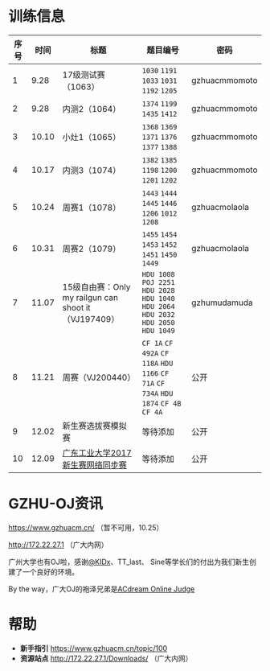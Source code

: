 # 训练信息

| 序号 | 时间 | 标题 | 题目编号 | 密码 |
| --- | --- | --- | --- | --- |
| 1 | 9.28 | 17级测试赛（1063） | `1030` `1191` `1033` `1031` `1192` `1205` | gzhuacmmomoto |
| 2 | 9.28 | 内测2（1064） | `1374` `1199` `1435` `1412` | gzhuacmmomoto |
| 3 | 10.10 | 小灶1（1065） | `1368` `1369` `1371` `1376` `1377` `1388` | gzhuacmmomoto |
| 4 | 10.17 | 内测3（1074） | `1382` `1385` `1198` `1200` `1201` `1202` | gzhuacmmomoto |
| 5 | 10.24 | 周赛1（1078） | `1443` `1444` `1445` `1446` `1206` `1012` `1208` | gzhuacmolaola |
| 6 | 10.31 | 周赛2（1079） | `1455` `1454` `1453` `1452` `1451` `1450` `1449` | gzhuacmolaola |
| 7 | 11.07 | 15级自由赛：Only my railgun can shoot it（VJ197409） | `HDU 1008` `POJ 2251` `HDU 2028` `HDU 1040` `HDU 2064` `HDU 2032` `HDU 2050` `HDU 1049` | gzhumudamuda |
| 8 | 11.21 | 周赛（VJ200440） | `CF 1A` `CF 492A` `CF 118A` `HDU 1166` `CF 71A` `CF 734A` `HDU 1874` `CF 4B` `CF 4A` | 公开 |
| 9 | 12.02 | 新生赛选拔赛模拟赛 | 等待添加 | 公开 |
| 10 | 12.09 | [广东工业大学2017新生赛网络同步赛](http://acm.hdu.edu.cn/contests/contest_show.php?cid=788) | 等待添加 |公开 |

# GZHU-OJ资讯

https://www.gzhuacm.cn/ （暂不可用，10.25）

http://172.22.27.1 （广大内网）

广州大学也有OJ啦，感谢[@KIDx](https://github.com/KIDx)、TT_last、 Sine等学长们的付出为我们新生创建了一个良好的环境。

By the way，广大OJ的袍泽兄弟是[ACdream Online Judge](http://acdream.info/)

# 帮助

- **新手指引** https://www.gzhuacm.cn/topic/100
- **资源站点** http://172.22.27.1/Downloads/ （广大内网）
